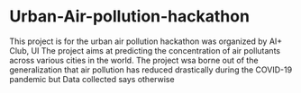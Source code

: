 # Urban-Air-pollution-hackathon
This project is for the urban air pollution hackathon was organized by AI+ Club, UI
The project aims at predicting the concentration of air pollutants across various cities in the world.
The project wsa borne out of the generalization that air pollution has reduced drastically during the COVID-19 pandemic but Data collected says otherwise
